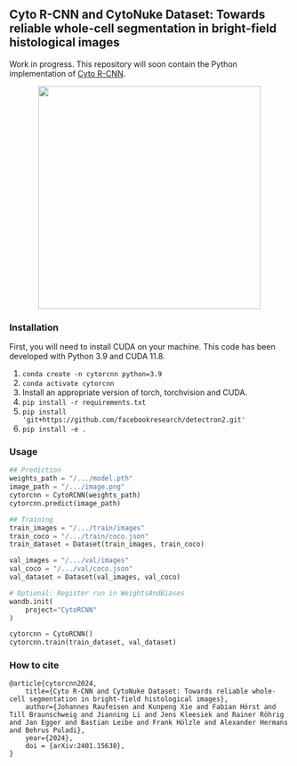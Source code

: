 ## Cyto R-CNN and CytoNuke Dataset: Towards reliable whole-cell segmentation in bright-field histological images

Work in progress. This repository will soon contain the Python implementation of [Cyto R-CNN](https://arxiv.org/abs/2401.15638).
<p align="center">
<img src="https://github.com/jraufeisen/Cyto-R-CNN/assets/3852580/e5d53188-86a1-4046-9195-4d5eca7abd27" width="400" align="middle"/>
</p>

### Installation

First, you will need to install CUDA on your machine.
This code has been developed with Python 3.9 and CUDA 11.8.

1. `conda create -n cytorcnn python=3.9`
2. `conda activate cytorcnn`
3. Install an appropriate version of torch, torchvision and CUDA.
4. `pip install -r requirements.txt`
7. `pip install 'git+https://github.com/facebookresearch/detectron2.git'`
8. `pip install -e .`

### Usage

```python
## Prediction
weights_path = "/.../model.pth"
image_path = "/.../image.png"
cytorcnn = CytoRCNN(weights_path)
cytorcnn.predict(image_path)

## Training
train_images = "/.../train/images"
train_coco = "/.../train/coco.json"
train_dataset = Dataset(train_images, train_coco)

val_images = "/.../val/images"
val_coco = "/.../val/coco.json"
val_dataset = Dataset(val_images, val_coco)

# Optional: Register run in WeightsAndBiases
wandb.init(
    project="CytoRCNN"
)

cytorcnn = CytoRCNN()
cytorcnn.train(train_dataset, val_dataset)
```

### How to cite

```
@article{cytorcnn2024,
    title={Cyto R-CNN and CytoNuke Dataset: Towards reliable whole-cell segmentation in bright-field histological images}, 
    author={Johannes Raufeisen and Kunpeng Xie and Fabian Hörst and Till Braunschweig and Jianning Li and Jens Kleesiek and Rainer Röhrig and Jan Egger and Bastian Leibe and Frank Hölzle and Alexander Hermans and Behrus Puladi},
    year={2024},
    doi = {arXiv:2401.15638},
}
```
